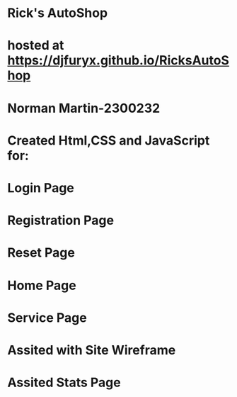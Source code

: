 # Rick's AutoShop
# hosted at https://djfuryx.github.io/RicksAutoShop

#  Norman Martin-2300232
# Created Html,CSS and JavaScript for:
#   Login Page
#   Registration Page
#   Reset Page
#   Home Page
#   Service Page
#   Assited with Site Wireframe
#   Assited Stats Page


